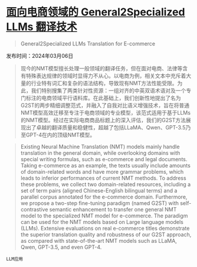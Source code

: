 # [面向电商领域的 General2Specialized LLMs 翻译技术](https://arxiv.org/abs/2403.03689)

> General2Specialized LLMs Translation for E-commerce

发布时间：2024年03月06日

> 现今的NMT模型擅长处理一般领域的翻译任务，但在面对电商、法律等含有特殊表达规律的领域时显得力不从心。以电商为例，相关文本中充斥着大量的行业特有词汇和复杂的语法结构，导致现有NMT方法性能受限。为此，我们特别搜集了两类针对性资源：一组对齐的中英双语术语对及一个专门标注的电商领域平行语料库。在此基础上，我们创新性地提出了名为G2ST的两步精细调整范式，并融入了自我对比语义增强技术，旨在将普通NMT模型高效迁移至专注于电商领域的专业模型，该范式适用于基于LLMs的NMT模型。经过在实际电商商品标题上的深入评估，我们的G2ST方法展现出了卓越的翻译质量和稳健性，超越了包括LLaMA、Qwen、GPT-3.5乃至GPT-4在内的顶级NMT模型。

> Existing Neural Machine Translation (NMT) models mainly handle translation in the general domain, while overlooking domains with special writing formulas, such as e-commerce and legal documents. Taking e-commerce as an example, the texts usually include amounts of domain-related words and have more grammar problems, which leads to inferior performances of current NMT methods. To address these problems, we collect two domain-related resources, including a set of term pairs (aligned Chinese-English bilingual terms) and a parallel corpus annotated for the e-commerce domain. Furthermore, we propose a two-step fine-tuning paradigm (named G2ST) with self-contrastive semantic enhancement to transfer one general NMT model to the specialized NMT model for e-commerce. The paradigm can be used for the NMT models based on Large language models (LLMs). Extensive evaluations on real e-commerce titles demonstrate the superior translation quality and robustness of our G2ST approach, as compared with state-of-the-art NMT models such as LLaMA, Qwen, GPT-3.5, and even GPT-4.

`LLM应用`